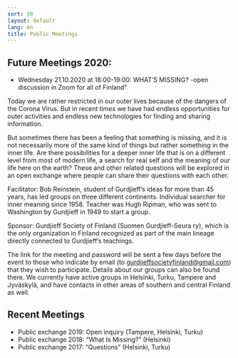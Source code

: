 ```yaml
---
sort: 20
layout: default
lang: en
title: Public Meetings
---
```


## Future Meetings 2020: 

* Wednesday 21.10.2020 at 18:00-19:00: WHAT’S MISSING? -open discussion in Zoom for all of Finland"

Today we are rather restricted in our outer lives because of the dangers of the Corona Virus. 
But in recent times we have had endless opportunities for outer activities and endless new technologies 
for finding and sharing information.

But sometimes there has been a feeling that something is missing, and it is not necessarily more of the 
same kind of things but rather something in the inner life. Are there possibilities for a deeper inner 
life that is on a different level from most of modern life, a search for real self and the meaning of our 
life here on the earth? These and other related questions will be explored in an open exchange where people 
can share their questions with each other.

Facilitator: Bob Reinstein, student of Gurdjieff’s ideas for more than 45 years, has led groups on three 
different continents. Individual searcher for inner meaning since 1958. Teacher was Hugh Ripman, who was 
sent to Washington by Gurdjieff in 1949 to start a group. 

Sponsor: Gurdjieff Society of Finland (Suomen Gurdjieff-Seura ry), which is the only organization in Finland 
recognized as part of the main lineage directly connected to Gurdjieff’s teachings.

The link for the meeting and password will be sent a few days before the event to those who indicate 
by email (to gurdjieffsocietyfinland@gmail.com) that they wish to participate. Details about our groups can also 
be found there. We currently have active groups in Helsinki, Turku, Tampere and Jyväskylä, and have contacts in
other areas of southern and central Finland as well.



## Recent Meetings

* Public exchange 2019: Open inquiry (Tampere, Helsinki, Turku)
* Public exchange 2018: “What Is Missing?” (Helsinki) 
* Public exchange 2017: “Questions” (Helsinki, Turku) 
